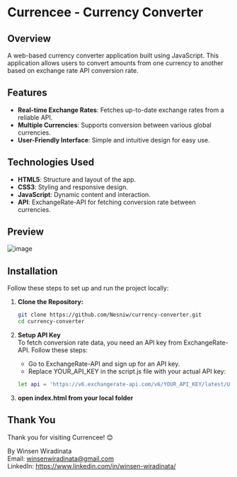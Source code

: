 # Currencee - Currency Converter

## Overview
A web-based currency converter application built using JavaScript. This application allows users to convert amounts from one currency to another based on exchange rate API conversion rate.

## Features 
- **Real-time Exchange Rates**: Fetches up-to-date exchange rates from a reliable API.
- **Multiple Currencies**: Supports conversion between various global currencies.
- **User-Friendly Interface**: Simple and intuitive design for easy use.

## Technologies Used 
- **HTML5**: Structure and layout of the app.
- **CSS3**: Styling and responsive design.
- **JavaScript**: Dynamic content and interaction.
- **API**: ExchangeRate-API for fetching conversion rate between currencies.

## Preview 
![image](https://github.com/Nesniw/Currency-Converter/assets/109383763/efdea948-94c1-4f7c-ab12-e2e2b8b64443)


## Installation
Follow these steps to set up and run the project locally:

1.  **Clone the Repository:**

    ```bash
    git clone https://github.com/Nesniw/currency-converter.git
    cd currency-converter
    ```
    
2. **Setup API Key** \
   To fetch conversion rate data, you need an API key from ExchangeRate-API. Follow these steps: 

   - Go to ExchangeRate-API and sign up for an API key.
   - Replace YOUR_API_KEY in the script.js file with your actual API key:
   ```bash
   let api = 'https://v6.exchangerate-api.com/v6/YOUR_API_KEY/latest/USD';
   ```
3. **open index.html from your local folder**

## Thank You

Thank you for visiting Currencee! 😊

By Winsen Wiradinata \
Email: winsenwiradinata@gmail.com \
LinkedIn: https://www.linkedin.com/in/winsen-wiradinata/
